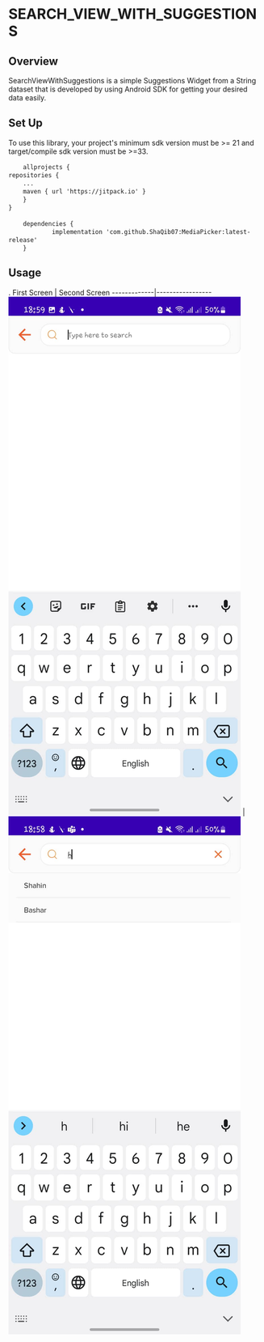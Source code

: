 # SEARCH_VIEW_WITH_SUGGESTIONS

## Overview

SearchViewWithSuggestions is a simple Suggestions Widget from a String dataset that is developed by using Android SDK for getting your desired data easily.

## Set Up

To use this library, your project's minimum sdk version must be >= 21 and target/compile sdk version must be >=33.

        allprojects {
    repositories {
        ...
        maven { url 'https://jitpack.io' }
        }
    }

        dependencies {
                implementation 'com.github.ShaQib07:MediaPicker:latest-release'
        }

## Usage

.
First Screen | Second Screen
-------------|-----------------
![alt text](screenshots/a.jpg "First Screen") | ![alt text](screenshots/b.jpg "Second Screen")
